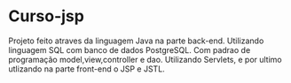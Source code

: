 # Curso-jsp
Projeto feito atraves da linguagem Java na parte back-end.
Utilizando linguagem SQL com banco de dados PostgreSQL.
Com padrao de programação model,view,controller e dao.
Utilizando Servlets, e por ultimo utlizando na parte front-end o JSP e JSTL.

